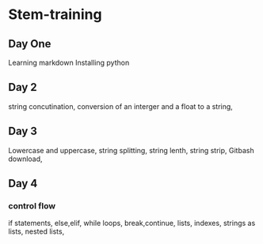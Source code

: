 # Stem-training
## Day One
Learning markdown
Installing python
## Day 2
string concutination,
conversion of an interger and a float to a string,
## Day 3
Lowercase and uppercase,
string splitting,
string lenth,
string strip,
Gitbash download,
## Day 4
### control flow
if statements,
else,elif,
while loops,
break,continue,
lists,
indexes,
strings as lists,
nested lists,


